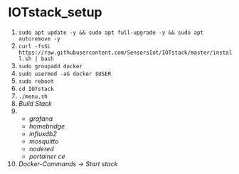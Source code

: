 # IOTstack_setup

1. `sudo apt update -y && sudo apt full-upgrade -y && sudo apt autoremove -y`
2. `curl -fsSL https://raw.githubusercontent.com/SensorsIot/IOTstack/master/install.sh | bash`
3. `sudo groupadd docker`
4. `sudo usermod -aG docker $USER`
5. `sudo reboot`
6. `cd IOTstack`
7. `./menu.sh`
8. *Build Stack*
9. * *grafana*
   * *homebridge*
   * *influxdb2*
   * *mosquitto*
   * *nodered*
   * *portainer ce*
10.  *Docker-Commands -> Start stack*
